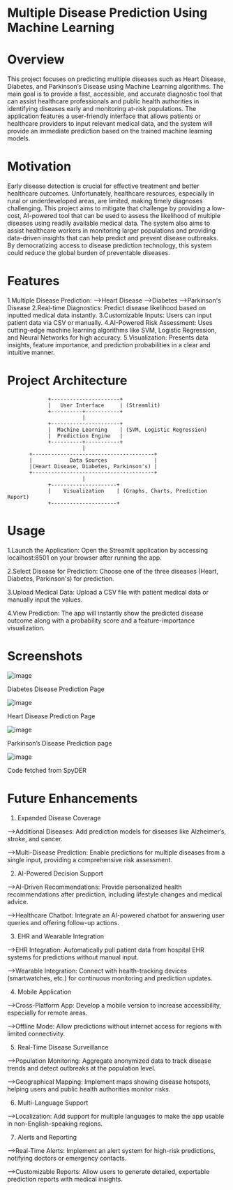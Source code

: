 # Multiple Disease Prediction Using Machine Learning

# Overview

This project focuses on predicting multiple diseases such as Heart Disease, Diabetes, and Parkinson’s Disease using Machine Learning algorithms. The main goal is to provide a fast, accessible, and accurate diagnostic tool that can assist healthcare professionals and public health authorities in identifying diseases early and monitoring at-risk populations.
The application features a user-friendly interface that allows patients or healthcare providers to input relevant medical data, and the system will provide an immediate prediction based on the trained machine learning models.

# Motivation
Early disease detection is crucial for effective treatment and better healthcare outcomes. Unfortunately, healthcare resources, especially in rural or underdeveloped areas, are limited, making timely diagnoses challenging. This project aims to mitigate that challenge by providing a low-cost, AI-powered tool that can be used to assess the likelihood of multiple diseases using readily available medical data.
The system also aims to assist healthcare workers in monitoring larger populations and providing data-driven insights that can help predict and prevent disease outbreaks. By democratizing access to disease prediction technology, this system could reduce the global burden of preventable diseases.

# Features
1.Multiple Disease Prediction:
-->Heart Disease
-->Diabetes
-->Parkinson's Disease
2.Real-time Diagnostics: Predict disease likelihood based on inputted medical data instantly.
3.Customizable Inputs: Users can input patient data via CSV or manually.
4.AI-Powered Risk Assessment: Uses cutting-edge machine learning algorithms like SVM, Logistic Regression, and Neural Networks for high accuracy.
5.Visualization: Presents data insights, feature importance, and prediction probabilities in a clear and intuitive manner.


# Project Architecture
                 +----------------------+
                 |   User Interface     | (Streamlit)
                 +----------+-----------+
                            |
                 +----------------------+
                 |  Machine Learning    | (SVM, Logistic Regression)
                 |  Prediction Engine   | 
                 +----------+-----------+
                            |
           +---------------------------------------+
           |            Data Sources               |
           |(Heart Disease, Diabetes, Parkinson's) |
           +---------------------------------------+
                            |
                 +---------------------+
                 |    Visualization    | (Graphs, Charts, Prediction Report)
                 +---------------------+




# Usage
1.Launch the Application: Open the Streamlit application by accessing localhost:8501 on your browser after running the app.

2.Select Disease for Prediction: Choose one of the three diseases (Heart, Diabetes, Parkinson's) for prediction.

3.Upload Medical Data: Upload a CSV file with patient medical data or manually input the values.

4.View Prediction: The app will instantly show the predicted disease outcome along with a probability score and a feature-importance visualization.      
# Screenshots

![image](https://github.com/user-attachments/assets/4fa7df00-e9f4-434b-8179-156598ffd93b)

Diabetes Disease Prediction Page

![image](https://github.com/user-attachments/assets/bd353e04-2b19-4e55-b92c-9ed44acd4c17)

Heart Disease Prediction Page

![image](https://github.com/user-attachments/assets/7f5657a0-096d-434d-96b6-436bbacdf6f2)

Parkinson’s Disease Prediction page

![image](https://github.com/user-attachments/assets/73f10d21-cabc-4f47-989b-afa912d93209)

 Code fetched from SpyDER




# Future Enhancements
1. Expanded Disease Coverage

-->Additional Diseases: Add prediction models for diseases like Alzheimer’s, stroke, and cancer.

-->Multi-Disease Prediction: Enable predictions for multiple diseases from a single input, providing a comprehensive risk assessment.

2. AI-Powered Decision Support

-->AI-Driven Recommendations: Provide personalized health recommendations after prediction, including lifestyle changes and medical advice.

-->Healthcare Chatbot: Integrate an AI-powered chatbot for answering user queries and offering follow-up actions.

3. EHR and Wearable Integration

-->EHR Integration: Automatically pull patient data from hospital EHR systems for predictions without manual input.

-->Wearable Integration: Connect with health-tracking devices (smartwatches, etc.) for continuous monitoring and prediction updates.

4. Mobile Application

-->Cross-Platform App: Develop a mobile version to increase accessibility, especially for remote areas.

-->Offline Mode: Allow predictions without internet access for regions with limited connectivity.

5. Real-Time Disease Surveillance

-->Population Monitoring: Aggregate anonymized data to track disease trends and detect outbreaks at the population level.

-->Geographical Mapping: Implement maps showing disease hotspots, helping users and public health authorities monitor risks.

6. Multi-Language Support

-->Localization: Add support for multiple languages to make the app usable in non-English-speaking regions.

7. Alerts and Reporting

-->Real-Time Alerts: Implement an alert system for high-risk predictions, notifying doctors or emergency contacts.

-->Customizable Reports: Allow users to generate detailed, exportable prediction reports with medical insights.











                 

